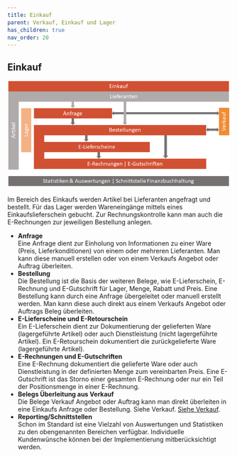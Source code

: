 ```yaml
---
title: Einkauf
parent: Verkauf, Einkauf und Lager
has_children: true
nav_order: 20
---
```


## Einkauf

![Übersichtsdiagramm](../../Bilder/Overview_Einkauf.png)

Im Bereich des Einkaufs werden Artikel bei Lieferanten angefragt und bestellt. Für das Lager werden Wareneingänge mittels eines Einkaufslieferschein gebucht. Zur Rechnungskontrolle kann man auch die E-Rechnungen zur jeweiligen Bestellung anlegen.

- **Anfrage**\
Eine Anfrage dient zur Einholung von Informationen zu einer Ware (Preis, Lieferkonditionen) von einem oder mehreren Lieferanten. Man kann diese manuell erstellen oder von einem Verkaufs Angebot oder Auftrag überleiten.
- **Bestellung**\
Die Bestellung ist die Basis der weiteren Belege, wie E-Lieferschein, E-Rechnung und E-Gutschrift für Lager, Menge, Rabatt und Preis. Eine Bestellung kann durch eine Anfrage übergeleitet oder manuell erstellt werden. Man kann diese auch direkt aus einem Verkaufs Angebot oder Auftrags Beleg überleiten.
- **E-Lieferscheine und E-Retourschein**\
Ein E-Lieferschein dient zur Dokumentierung der gelieferten Ware (lagergeführte Artikel) oder auch Dienstleistung (nicht lagergeführte Artikel).
Ein E-Retourschein dokumentiert die zurückgelieferte Ware (lagergeführte Artikel).
- **E-Rechnungen und E-Gutschriften**\
Eine E-Rechnung dokumentiert die gelieferte Ware oder auch Dienstleistung in der definierten Menge zum vereinbarten Preis.
Eine E-Gutschrift ist das Storno einer gesamten E-Rechnung oder nur ein Teil der Positionsmenge in einer E-Rechnung.
- **Belegs Überleitung aus Verkauf**\
Die Belege Verkauf Angebot oder Auftrag kann man direkt überleiten in eine Einkaufs Anfrage oder Bestellung. Siehe Verkauf. [Siehe Verkauf](../Verkauf/index.md).
- **Reporting/Schnittstellen**\
Schon im Standard ist eine Vielzahl von Auswertungen und Statistiken zu den obengenannten Bereichen verfügbar. Individuelle Kundenwünsche können bei der Implementierung mitberücksichtigt werden.

